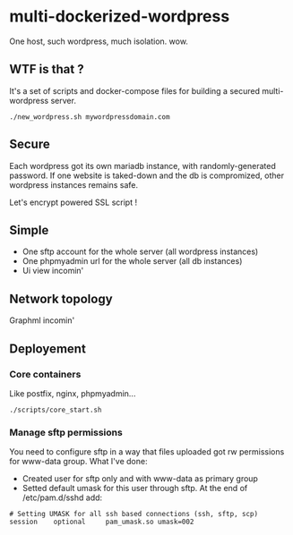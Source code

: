 # multi-dockerized-wordpress
One host, such wordpress, much isolation. wow.

## WTF is that ?
It's a set of scripts and docker-compose files for building a secured multi-wordpress server.
```
./new_wordpress.sh mywordpressdomain.com
```

## Secure
Each wordpress got its own mariadb instance, with randomly-generated password.
If one website is taked-down and the db is compromized, other wordpress instances remains safe.

Let's encrypt powered SSL script !

## Simple
* One sftp account for the whole server (all wordpress instances)
* One phpmyadmin url for the whole server (all db instances)
* Ui view incomin'

## Network topology
Graphml incomin'


## Deployement

### Core containers
Like postfix, nginx, phpmyadmin...
```
./scripts/core_start.sh
```

### Manage sftp permissions
You need to configure sftp in a way that files uploaded got rw permissions for www-data group. What I've done:
* Created user for sftp only and with www-data as primary group
* Setted default umask for this user through sftp. At the end of /etc/pam.d/sshd add:
```
# Setting UMASK for all ssh based connections (ssh, sftp, scp)
session    optional     pam_umask.so umask=002
```

